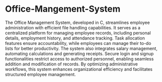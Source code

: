 # Office-Mangement-System

The Office Management System, developed in C, streamlines employee administration with efficient file handling capabilities. It serves as a centralized platform for managing employee records, including personal details, employment history, and attendance tracking. Task allocation features ensure accountability, while employees can manage their to-do lists for better productivity. The system also integrates salary management, automating calculations and generating receipts. Secure login and signup functionalities restrict access to authorized personnel, enabling seamless addition and modification of records. By optimizing administrative workflows, this system enhances organizational efficiency and facilitates structured employee management.
